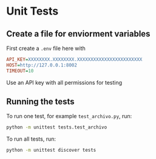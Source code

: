 # Unit Tests

## Create a file for enviorment variables

First create a `.env` file here with

```ini
API_KEY=XXXXXXXX.XXXXXXXX.XXXXXXXXXXXXXXXXXXXXXXXX
HOST=http://127.0.0.1:8002
TIMEOUT=10
```

Use an API key with all permissions for testing

## Running the tests

To run one test, for example `test_archivo.py`, run:

```bash
python -m unittest tests.test_archivo
```

To run all tests, run:

```bash
python -m unittest discover tests
```
